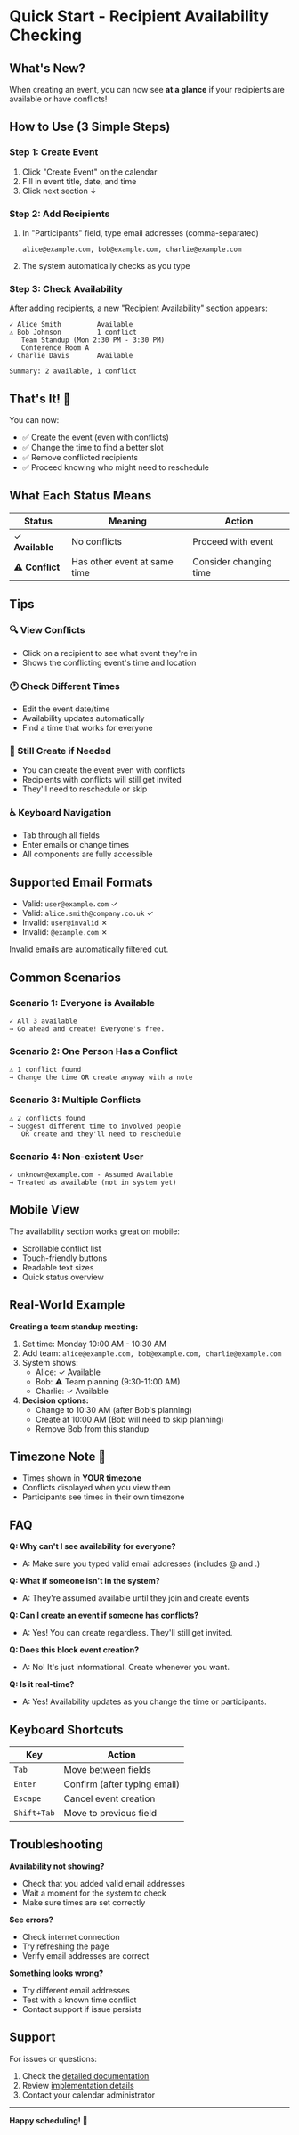 # Quick Start - Recipient Availability Checking

## What's New?
When creating an event, you can now see **at a glance** if your recipients are available or have conflicts!

## How to Use (3 Simple Steps)

### Step 1: Create Event
1. Click "Create Event" on the calendar
2. Fill in event title, date, and time
3. Click next section ↓

### Step 2: Add Recipients
1. In "Participants" field, type email addresses (comma-separated)
   ```
   alice@example.com, bob@example.com, charlie@example.com
   ```
2. The system automatically checks as you type

### Step 3: Check Availability
After adding recipients, a new "Recipient Availability" section appears:

```
✓ Alice Smith         Available
⚠ Bob Johnson         1 conflict
   Team Standup (Mon 2:30 PM - 3:30 PM)
   Conference Room A
✓ Charlie Davis       Available

Summary: 2 available, 1 conflict
```

## That's It! 🎉

You can now:
- ✅ Create the event (even with conflicts)
- ✅ Change the time to find a better slot
- ✅ Remove conflicted recipients
- ✅ Proceed knowing who might need to reschedule

## What Each Status Means

| Status | Meaning | Action |
|--------|---------|--------|
| ✓ **Available** | No conflicts | Proceed with event |
| ⚠ **Conflict** | Has other event at same time | Consider changing time |

## Tips

### 🔍 View Conflicts
- Click on a recipient to see what event they're in
- Shows the conflicting event's time and location

### 🕐 Check Different Times
- Edit the event date/time
- Availability updates automatically
- Find a time that works for everyone

### 📧 Still Create if Needed
- You can create the event even with conflicts
- Recipients with conflicts will still get invited
- They'll need to reschedule or skip

### ♿ Keyboard Navigation
- Tab through all fields
- Enter emails or change times
- All components are fully accessible

## Supported Email Formats
- Valid: `user@example.com` ✓
- Valid: `alice.smith@company.co.uk` ✓
- Invalid: `user@invalid` ✗
- Invalid: `@example.com` ✗

Invalid emails are automatically filtered out.

## Common Scenarios

### Scenario 1: Everyone is Available
```
✓ All 3 available
→ Go ahead and create! Everyone's free.
```

### Scenario 2: One Person Has a Conflict
```
⚠ 1 conflict found
→ Change the time OR create anyway with a note
```

### Scenario 3: Multiple Conflicts
```
⚠ 2 conflicts found
→ Suggest different time to involved people
   OR create and they'll need to reschedule
```

### Scenario 4: Non-existent User
```
✓ unknown@example.com - Assumed Available
→ Treated as available (not in system yet)
```

## Mobile View
The availability section works great on mobile:
- Scrollable conflict list
- Touch-friendly buttons
- Readable text sizes
- Quick status overview

## Real-World Example

**Creating a team standup meeting:**
1. Set time: Monday 10:00 AM - 10:30 AM
2. Add team: `alice@example.com, bob@example.com, charlie@example.com`
3. System shows:
   - Alice: ✓ Available
   - Bob: ⚠ Team planning (9:30-11:00 AM)
   - Charlie: ✓ Available
4. **Decision options:**
   - Change to 10:30 AM (after Bob's planning)
   - Create at 10:00 AM (Bob will need to skip planning)
   - Remove Bob from this standup

## Timezone Note 📍
- Times shown in **YOUR timezone**
- Conflicts displayed when you view them
- Participants see times in their own timezone

## FAQ

**Q: Why can't I see availability for everyone?**
- A: Make sure you typed valid email addresses (includes @ and .)

**Q: What if someone isn't in the system?**
- A: They're assumed available until they join and create events

**Q: Can I create an event if someone has conflicts?**
- A: Yes! You can create regardless. They'll still get invited.

**Q: Does this block event creation?**
- A: No! It's just informational. Create whenever you want.

**Q: Is it real-time?**
- A: Yes! Availability updates as you change the time or participants.

## Keyboard Shortcuts

| Key | Action |
|-----|--------|
| `Tab` | Move between fields |
| `Enter` | Confirm (after typing email) |
| `Escape` | Cancel event creation |
| `Shift+Tab` | Move to previous field |

## Troubleshooting

**Availability not showing?**
- Check that you added valid email addresses
- Wait a moment for the system to check
- Make sure times are set correctly

**See errors?**
- Check internet connection
- Try refreshing the page
- Verify email addresses are correct

**Something looks wrong?**
- Try different email addresses
- Test with a known time conflict
- Contact support if issue persists

## Support

For issues or questions:
1. Check the [detailed documentation](./RECIPIENT_AVAILABILITY_FEATURE.md)
2. Review [implementation details](./RECIPIENT_AVAILABILITY_IMPLEMENTATION.md)
3. Contact your calendar administrator

---

**Happy scheduling! 📅**
